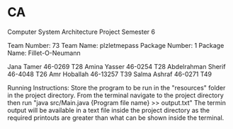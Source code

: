 # CA
Computer System Architecture Project Semester 6

Team Number: 		73
Team Name: 		plzletmepass
Package Number:	1
Package Name:		Fillet-O-Neumann

Jana Tamer 		46-0269 	T28
Amina Yasser 		46-0254 	T28
Abdelrahman Sherif 	46-4048 	T26
Amr Hoballah 		46-13257 	T39
Salma Ashraf 		46-0271 	T49

Running Instructions:
Store the program to be run in the "resources" folder in the project directory.
From the terminal navigate to the project directory then run "java src/Main.java {Program file name} >> output.txt"
The termin output will be available in a text file inside the project directory as the required printouts are greater than what can be shown inside the terminal.

